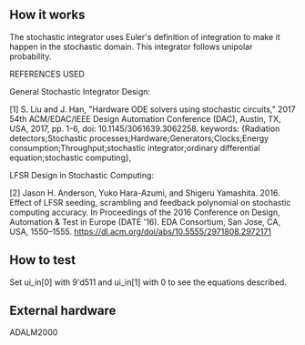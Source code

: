 <!---

This file is used to generate your project datasheet. Please fill in the information below and delete any unused
sections.

You can also include images in this folder and reference them in the markdown. Each image must be less than
512 kb in size, and the combined size of all images must be less than 1 MB.
-->

## How it works
The stochastic integrator uses Euler's definition of integration to make it happen in the stochastic domain. This integrator follows unipolar probability.

REFERENCES USED

General Stochastic Integrator Design:​

[1] S. Liu and J. Han, "Hardware ODE solvers using stochastic circuits," 2017 54th ACM/EDAC/IEEE Design Automation Conference (DAC), Austin, TX, USA, 2017, pp. 1-6, doi: 10.1145/3061639.3062258. keywords: {Radiation detectors;Stochastic processes;Hardware;Generators;Clocks;Energy consumption;Throughput;stochastic integrator;ordinary differential equation;stochastic computing},

LFSR Design in Stochastic Computing:​

[2] Jason H. Anderson, Yuko Hara-Azumi, and Shigeru Yamashita. 2016. Effect of LFSR seeding, scrambling and feedback polynomial on stochastic computing accuracy. In Proceedings of the 2016 Conference on Design, Automation & Test in Europe (DATE '16). EDA Consortium, San Jose, CA, USA, 1550–1555. https://dl.acm.org/doi/abs/10.5555/2971808.2972171​


## How to test
Set ui_in[0] with 9'd511 and ui_in[1] with 0 to see the equations described. 

## External hardware
ADALM2000

